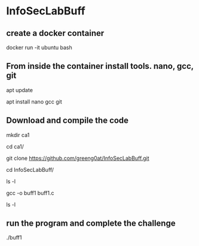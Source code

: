 # InfoSecLabBuff

## create a docker container
docker run -it ubuntu bash

## From inside the container install tools. nano, gcc, git

apt update

apt install nano gcc git

## Download and compile the code

mkdir ca1

cd ca1/

git clone https://github.com/greeng0at/InfoSecLabBuff.git

cd InfoSecLabBuff/

ls -l

gcc -o buff1 buff1.c

ls -l

## run the program and complete the challenge

./buff1

